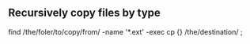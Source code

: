 ## Recursively copy files by type

find /the/foler/to/copy/from/ -name '*.ext' -exec cp {} /the/destination/ \;
